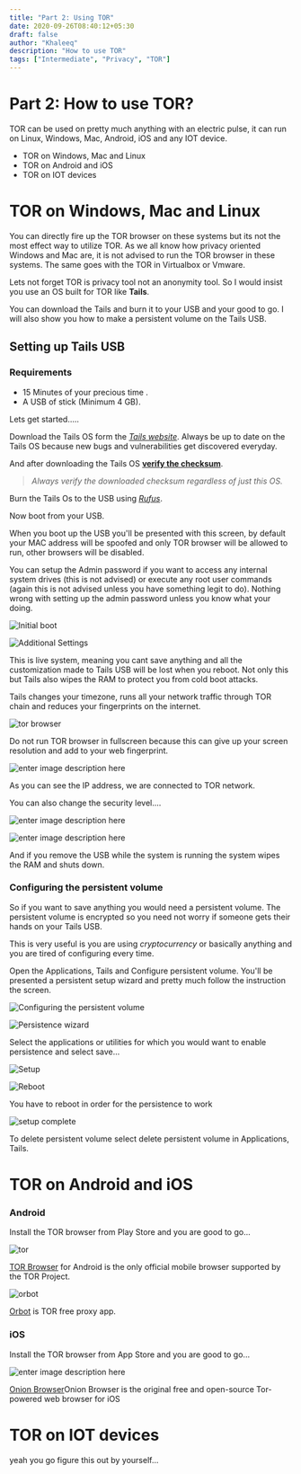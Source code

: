 ```yaml
---
title: "Part 2: Using TOR"
date: 2020-09-26T08:40:12+05:30
draft: false
author: "Khaleeq"
description: "How to use TOR"
tags: ["Intermediate", "Privacy", "TOR"]
---
```


# Part 2: How to use TOR?

TOR  can be used on pretty much anything with an electric pulse, it can run on Linux, Windows, Mac, Android, iOS and any IOT device.

- TOR on Windows, Mac and Linux
- TOR on Android  and iOS
- TOR on IOT devices

# TOR on Windows, Mac and Linux

You can directly fire up the TOR browser on these systems but its not the most effect way to utilize TOR. As we all know how privacy oriented Windows and Mac are, it is not advised to run the TOR browser in these systems. The same goes with the TOR in Virtualbox or Vmware. 

Lets not forget TOR is privacy tool not an anonymity tool. So I would insist you use an OS built for TOR like **Tails**.

You can download the Tails and burn it to your USB and your good to go. I will also show you how to make a persistent volume on the Tails USB. 

## Setting up Tails USB 

### Requirements
- 15 Minutes of your precious time .
- A USB of stick (Minimum 4 GB).

Lets get started.....

Download the Tails OS form the [*Tails website*](https://tails.boum.org/install/index.en.html). Always be up to date on the Tails OS because new bugs and vulnerabilities get discovered everyday. 

And after downloading the Tails OS **[verify the checksum](link%20coming%20soon)**. 
> *Always verify the downloaded checksum regardless of just this OS.*

Burn the Tails Os to the USB using [*Rufus*](https://rufus.ie/).

Now boot from your USB. 

When you boot up the USB you'll be presented with this screen, by default your MAC address will be spoofed and only TOR browser will be allowed to run, other browsers will be disabled. 

You can setup the Admin password if you want to access any internal system drives (this is not advised) or execute any root user commands (again this is not advised unless you have something legit to do). Nothing wrong with setting up the admin password unless you know what your doing.

![Initial boot](https://www.linkpicture.com/q/VirtualBox_Tails-4.11_09_10_2020_13_32_11.png)

![Additional Settings](https://www.linkpicture.com/q/VirtualBox_Tails-4.11_09_10_2020_13_32_31.png)

This is live system, meaning you cant save anything and all the customization made to Tails USB will be lost when you reboot. Not only this but Tails also wipes the RAM to protect you from cold boot attacks.

Tails changes your timezone, runs all your network traffic through TOR chain and reduces your fingerprints on the internet. 

![tor browser](https://www.linkpicture.com/q/Screenshot-from-2020-10-09-09-53-01.png)

Do not run TOR browser in fullscreen because this can give up your screen resolution and add to your web fingerprint.

![enter image description here](https://www.linkpicture.com/q/Screenshot-from-2020-10-09-09-53-12.png)

As you can see the IP address, we are connected to TOR network.

You can also change the security level....

![enter image description here](https://www.linkpicture.com/q/Screenshot-from-2020-10-09-09-53-54.png)

![enter image description here](https://www.linkpicture.com/q/Screenshot-from-2020-10-09-09-54-16.png)

And if you remove the USB while the system is running the system wipes the RAM and shuts down.

### Configuring the persistent volume

So if you want to save anything you would need a persistent volume. The persistent volume is encrypted so you need not worry if someone gets their hands on your Tails USB.

This is very useful is you are using *cryptocurrency* or basically anything and you are tired of configuring every time. 

Open the Applications, Tails and Configure persistent volume. You'll be presented a persistent setup wizard and pretty much follow the instruction the screen.

![Configuring the persistent volume](https://www.linkpicture.com/q/VirtualBox_Tails-4.11_09_10_2020_13_36_49.png)

![Persistence wizard](https://www.linkpicture.com/q/Screenshot-from-2020-10-09-15-05-37.png)

Select the applications or utilities for  which you would want to enable persistence and select save...

![Setup](https://www.linkpicture.com/q/Screenshot-from-2020-10-09-15-06-51.png)
 
![Reboot](https://www.linkpicture.com/q/Screenshot-from-2020-10-09-15-14-21.png)
 
You have to reboot in order for the persistence to work
  
![setup complete](https://www.linkpicture.com/q/IMG_20201009_143844.jpg)
 
To delete persistent volume select delete persistent volume in Applications, Tails.

# TOR on Android  and iOS
### Android

Install the TOR browser from Play Store and you are good to go...

![tor](https://www.linkpicture.com/q/Screenshot_20201009-174616.jpg)

[TOR Browser](https://play.google.com/store/apps/details?id=org.torproject.torbrowser) for Android is the only official mobile browser supported by the TOR Project.

![orbot](https://www.linkpicture.com/q/Screenshot_20201009-174641.jpg)

[Orbot](https://play.google.com/store/apps/details?id=org.torproject.android) is TOR free proxy app.

### iOS

Install the TOR browser from App Store and you are good to go...

![enter image description here](https://is1-ssl.mzstatic.com/image/thumb/Purple113/v4/da/b9/ac/dab9acf3-7946-dc77-7170-70662e920655/pr_source.png/600x0w.png)

[Onion Browser](https://apps.apple.com/us/app/onion-browser/id519296448)Onion Browser is the original free and open-source Tor-powered web browser for iOS

# TOR on IOT devices

yeah you go figure this out by yourself... 